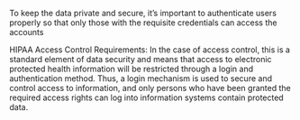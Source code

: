 To keep the data private and secure, it’s important to authenticate users properly so that only those with the requisite credentials can access the accounts

HIPAA Access Control Requirements:
In the case of access control, this is a standard element of data security and means that access to electronic protected health information will be restricted through a login and authentication method. Thus, a login mechanism is used to secure and control access to information, and only persons who have been granted the required access rights can log into information systems contain protected data.
